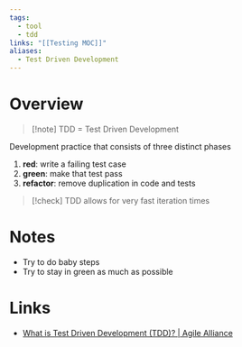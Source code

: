 ```yaml
---
tags:
  - tool
  - tdd
links: "[[Testing MOC]]"
aliases:
  - Test Driven Development
---
```

# Overview

> [!note] TDD = Test Driven Development

Development practice that consists of three distinct phases
1) **red**: write a failing test case
2) **green**: make that test pass
3) **refactor**: remove duplication in code and tests

> [!check] TDD allows for very fast iteration times

# Notes

- Try to do baby steps
- Try to stay in green as much as possible

# Links
- [What is Test Driven Development (TDD)? | Agile Alliance](https://www.agilealliance.org/glossary/tdd/)
